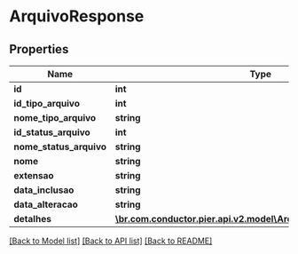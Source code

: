 # ArquivoResponse

## Properties
Name | Type | Description | Notes
------------ | ------------- | ------------- | -------------
**id** | **int** | {{{arquivo_response_id_value}}} | [optional] 
**id_tipo_arquivo** | **int** | {{{arquivo_response_id_tipo_arquivo_value}}} | [optional] 
**nome_tipo_arquivo** | **string** | {{{arquivo_response_nome_tipo_arquivo_value}}} | [optional] 
**id_status_arquivo** | **int** | {{{arquivo_response_id_status_arquivo_value}}} | [optional] 
**nome_status_arquivo** | **string** | {{{arquivo_response_nome_status_arquivo_value}}} | [optional] 
**nome** | **string** | {{{arquivo_response_nome_value}}} | [optional] 
**extensao** | **string** | {{{arquivo_response_extensao_value}}} | [optional] 
**data_inclusao** | **string** | {{{arquivo_response_data_inclusao_value}}} | [optional] 
**data_alteracao** | **string** | {{{arquivo_response_data_alteracao_value}}} | [optional] 
**detalhes** | [**\br.com.conductor.pier.api.v2.model\ArquivoParametroResponse[]**](ArquivoParametroResponse.md) | {{{arquivo_response_detalhes_value}}} | [optional] 

[[Back to Model list]](../README.md#documentation-for-models) [[Back to API list]](../README.md#documentation-for-api-endpoints) [[Back to README]](../README.md)


